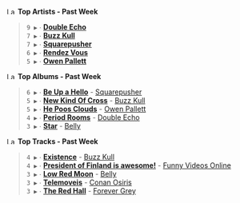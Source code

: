 <!--START_LASTFM_ARTISTS:{"period": "7day", "rows": 5}-->
<a href="https://last.fm" target="_blank"><img src="https://user-images.githubusercontent.com/17434202/215290617-e793598d-d7c9-428f-9975-156db1ba89cc.svg" alt="Last.fm Logo" width="18" height="13"/></a> **Top Artists - Past Week**

> `9 ▶️` ∙ **[Double Echo](https://www.last.fm/music/Double+Echo)**<br/>
> `7 ▶️` ∙ **[Buzz Kull](https://www.last.fm/music/Buzz+Kull)**<br/>
> `7 ▶️` ∙ **[Squarepusher](https://www.last.fm/music/Squarepusher)**<br/>
> `6 ▶️` ∙ **[Rendez Vous](https://www.last.fm/music/Rendez+Vous)**<br/>
> `5 ▶️` ∙ **[Owen Pallett](https://www.last.fm/music/Owen+Pallett)**<br/>
<!--END_LASTFM_ARTISTS-->

<!--START_LASTFM_ALBUMS:{"period": "7day", "rows": 5}-->
<a href="https://last.fm" target="_blank"><img src="https://user-images.githubusercontent.com/17434202/215290617-e793598d-d7c9-428f-9975-156db1ba89cc.svg" alt="Last.fm Logo" width="18" height="13"/></a> **Top Albums - Past Week**

> `6 ▶️` ∙ **[Be Up a Hello](https://www.last.fm/music/Squarepusher/Be+Up+a+Hello)** - [Squarepusher](https://www.last.fm/music/Squarepusher)<br/>
> `5 ▶️` ∙ **[New Kind Of Cross](https://www.last.fm/music/Buzz+Kull/New+Kind+Of+Cross)** - [Buzz Kull](https://www.last.fm/music/Buzz+Kull)<br/>
> `5 ▶️` ∙ **[He Poos Clouds](https://www.last.fm/music/Owen+Pallett/He+Poos+Clouds)** - [Owen Pallett](https://www.last.fm/music/Owen+Pallett)<br/>
> `4 ▶️` ∙ **[Period Rooms](https://www.last.fm/music/Double+Echo/Period+Rooms)** - [Double Echo](https://www.last.fm/music/Double+Echo)<br/>
> `3 ▶️` ∙ **[Star](https://www.last.fm/music/Belly/Star)** - [Belly](https://www.last.fm/music/Belly)<br/>
<!--END_LASTFM_ALBUMS-->

<!--START_LASTFM_TRACKS:{"period": "7day", "rows": 5}-->
<a href="https://last.fm" target="_blank"><img src="https://user-images.githubusercontent.com/17434202/215290617-e793598d-d7c9-428f-9975-156db1ba89cc.svg" alt="Last.fm Logo" width="18" height="13"/></a> **Top Tracks - Past Week**

> `4 ▶️` ∙ **[Existence](https://www.last.fm/music/Buzz+Kull/_/Existence)** - [Buzz Kull](https://www.last.fm/music/Buzz+Kull)<br/>
> `4 ▶️` ∙ **[President of Finland is awesome!](https://www.last.fm/music/Funny+Videos+Online/_/President+of+Finland+is+awesome!)** - [Funny Videos Online](https://www.last.fm/music/Funny+Videos+Online)<br/>
> `3 ▶️` ∙ **[Low Red Moon](https://www.last.fm/music/Belly/_/Low+Red+Moon)** - [Belly](https://www.last.fm/music/Belly)<br/>
> `3 ▶️` ∙ **[Telemoveis](https://www.last.fm/music/Conan+Osiris/_/Telemoveis)** - [Conan Osiris](https://www.last.fm/music/Conan+Osiris)<br/>
> `3 ▶️` ∙ **[The Red Hall](https://www.last.fm/music/Forever+Grey/_/The+Red+Hall)** - [Forever Grey](https://www.last.fm/music/Forever+Grey)<br/>
<!--END_LASTFM_TRACKS-->